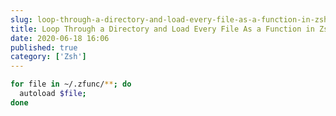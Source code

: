 ```yaml
---
slug: loop-through-a-directory-and-load-every-file-as-a-function-in-zsh
title: Loop Through a Directory and Load Every File As a Function in Zsh
date: 2020-06-18 16:06
published: true
category: ['Zsh']
---
```

```bash
for file in ~/.zfunc/**; do
  autoload $file;
done
```




